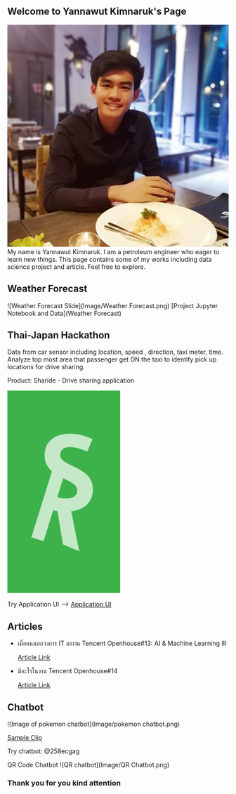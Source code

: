 ## Welcome to Yannawut Kimnaruk's Page
![Image of YannawutKimnaruk](Image/Graphic.jpg)
My name is Yannawut Kimnaruk. I am a petroleum engineer who eager to learn new things.
This page contains some of my works including data science project and article. Feel free to explore.

## Weather Forecast
![Weather Forecast Slide](Image/Weather Forecast.png)
[Project Jupyter Notebook and Data](Weather Forecast)

## Thai-Japan Hackathon 
Data from car sensor including location, speed , direction, taxi meter, time.
Analyze top most area that passenger get ON the taxi to identify pick up locations for drive sharing.

Product: Sharide - Drive sharing application

![Sharide Image](Image/Sharide.png)

Try Application UI --> [Application UI](https://xd.adobe.com/view/dabcc3e6-1faf-459d-7e9c-5b41379190fd-ac8d/)

## Articles
* เมื่อคนนอกวงการ IT มางาน Tencent Openhouse#13: AI & Machine Learning III

  [Article Link](https://medium.com/@yannawut/%E0%B9%80%E0%B8%A1%E0%B8%B7%E0%B9%88%E0%B8%AD%E0%B8%84%E0%B8%99%E0%B8%99%E0%B8%AD%E0%B8%81%E0%B8%A7%E0%B8%87%E0%B8%81%E0%B8%B2%E0%B8%A3-it-%E0%B8%A1%E0%B8%B2%E0%B8%87%E0%B8%B2%E0%B8%99-tencent-openhouse-13-ai-machine-learning-iii-fd165bf20589?fbclid=IwAR3NEE8sO33AFm2QgqbsGeOcnbxdyVwdWUROjCexERfhfH-szYALDdYwZgs)
* มีอะไรในงาน Tencent Openhouse#14

  [Article Link](https://medium.com/@yannawut/%E0%B8%A1%E0%B8%B5%E0%B8%AD%E0%B8%B0%E0%B9%84%E0%B8%A3%E0%B9%83%E0%B8%99%E0%B8%87%E0%B8%B2%E0%B8%99-tencent-openhouse-14-97fefc754431)

## Chatbot
![Image of pokemon chatbot](Image/pokemon chatbot.png)

[Sample Clip](https://www.youtube.com/watch?v=0_xFSLVKsmY)

Try chatbot: @258ecgag

QR Code Chatbot
![QR chatbot](Image/QR Chatbot.png)


### Thank you for you kind attention
